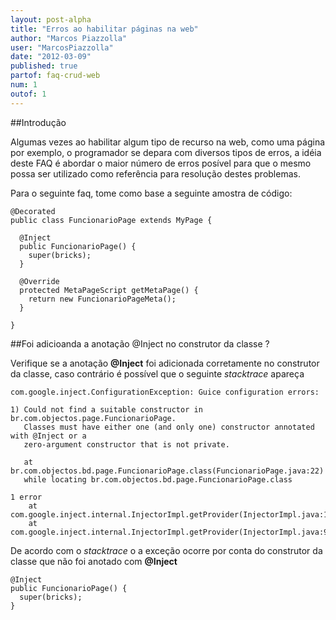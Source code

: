 ```yaml
---
layout: post-alpha
title: "Erros ao habilitar páginas na web"
author: "Marcos Piazzolla"
user: "MarcosPiazzolla"
date: "2012-03-09"
published: true 
partof: faq-crud-web
num: 1
outof: 1
---
```


##Introdução

Algumas vezes ao habilitar algum tipo de recurso na web, como uma página por exemplo, o programador
se depara com diversos tipos de erros, a idéia deste FAQ é abordar o maior número de erros posível
para que o mesmo possa ser utilizado como referência para resolução destes problemas.

Para o seguinte faq, tome como base a seguinte amostra de código:

    @Decorated
    public class FuncionarioPage extends MyPage {

      @Inject
      public FuncionarioPage() {
        super(bricks);
      } 		
      
      @Override
      protected MetaPageScript getMetaPage() {
        return new FuncionarioPageMeta();
      }

    }

##Foi adicioanda a anotação @Inject no construtor da classe ? 

Verifique se a anotação __@Inject__ foi adicionada corretamente no construtor da classe, caso
contrário é possível que o seguinte *stacktrace* apareça 

	com.google.inject.ConfigurationException: Guice configuration errors:

	1) Could not find a suitable constructor in br.com.objectos.page.FuncionarioPage.
	   Classes must have either one (and only one) constructor annotated with @Inject or a
	   zero-argument constructor that is not private.
	   
	   at br.com.objectos.bd.page.FuncionarioPage.class(FuncionarioPage.java:22)
	   while locating br.com.objectos.bd.page.FuncionarioPage.class
	
	1 error
		at com.google.inject.internal.InjectorImpl.getProvider(InjectorImpl.java:1004)
		at com.google.inject.internal.InjectorImpl.getProvider(InjectorImpl.java:961)

De acordo com o *stacktrace* o a exceção ocorre por conta do construtor da classe que não foi anotado
com __@Inject__
	
    @Inject
	public FuncionarioPage() {
	  super(bricks);
	}